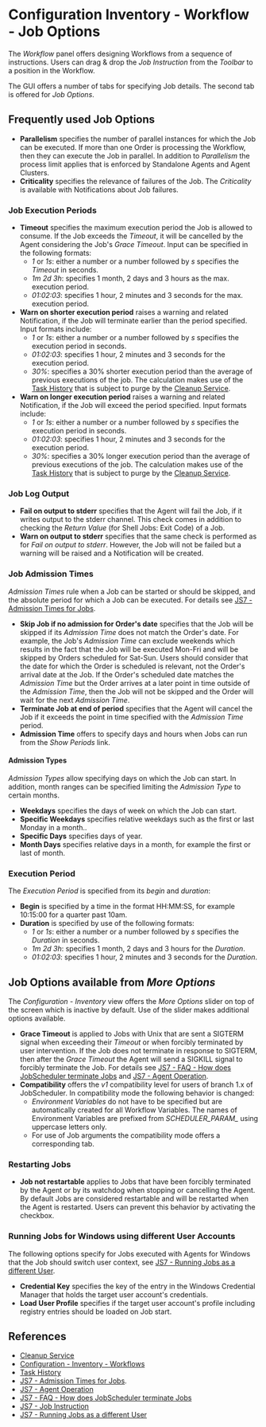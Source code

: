 # Configuration Inventory - Workflow - Job Options

The *Workflow* panel offers designing Workflows from a sequence of instructions. Users can drag & drop the *Job Instruction* from the *Toolbar* to a position in the Workflow.

The GUI offers a number of tabs for specifying Job details. The second tab is offered for *Job Options*.

## Frequently used Job Options

- **Parallelism** specifies the number of parallel instances for which the Job can be executed. If more than one Order is processing the Workflow, then they can execute the Job in parallel. In addition to *Parallelism* the process limit applies that is enforced by Standalone Agents and Agent Clusters.
- **Criticality** specifies the relevance of failures of the Job. The *Criticality* is available with Notifications about Job failures.

### Job Execution Periods

- **Timeout** specifies the maximum execution period the Job is allowed to consume. If the Job exceeds the *Timeout*, it will be cancelled by the Agent considering the Job's *Grace Timeout*. Input can be specified in the following formats:
  - *1* or *1s*: either a number or a number followed by *s* specifies the *Timeout* in seconds.
  - *1m 2d 3h*: specifies 1 month, 2 days and 3 hours as the max. execution period.
  - *01:02:03*: specifies 1 hour, 2 minutes and 3 seconds for the max. execution period.
- **Warn on shorter execution period** raises a warning and related Notification, if the Job will terminate earlier than the period specified. Input formats include:
  - *1* or *1s*: either a number or a number followed by *s* specifies the execution period in seconds.
  - *01:02:03*: specifies 1 hour, 2 minutes and 3 seconds for the execution period.
  - *30%*: specifies a 30% shorter execution period than the average of previous executions of the job. The calculation makes use of the [Task History](/history-tasks) that is subject to purge by the [Cleanup Service](/service-cleanup).
- **Warn on longer execution period** raises a warning and related Notification, if the Job will exceed the period specified. Input formats include:
  - *1* or *1s*: either a number or a number followed by *s* specifies the execution period in seconds.
  - *01:02:03*: specifies 1 hour, 2 minutes and 3 seconds for the execution period.
  - *30%*: specifies a 30% longer execution period than the average of previous executions of the job. The calculation makes use of the [Task History](/history-tasks) that is subject to purge by the [Cleanup Service](/service-cleanup).

### Job Log Output

- **Fail on output to stderr** specifies that the Agent will fail the Job, if it writes output to the stderr channel. This check comes in addition to checking the *Return Value* (for Shell Jobs: Exit Code) of a Job.
- **Warn on output to stderr** specifies that the same check is performed as for *Fail on output to stderr*. However, the Job will not be failed but a warning will be raised and a Notification will be created.

### Job Admission Times

*Admission Times* rule when a Job can be started or should be skipped, and the absolute period for which a Job can be executed. For details see [JS7 - Admission Times for Jobs](https://kb.sos-berlin.com/display/JS7/JS7+-+Admission+Times+for+Jobs).

- **Skip Job if no admission for Order's date** specifies that the Job will be skipped if its *Admission Time* does not match the Order's date. For example, the Job's *Admission Time* can exclude weekends which results in the fact that the Job will be executed Mon-Fri and will be skipped by Orders scheduled for Sat-Sun. Users should consider that the date for which the Order is scheduled is relevant, not the Order's arrival date at the Job. If the Order's scheduled date matches the *Admission Time* but the Order arrives at a later point in time outside of the *Admission Time*, then the Job will not be skipped and the Order will wait for the next *Admission Time*.
- **Terminate Job at end of period** specifies that the Agent will cancel the Job if it exceeds the point in time specified with the *Admission Time* period.
- **Admission Time** offers to specify days and hours when Jobs can run from the *Show Periods* link.

#### Admission Types

*Admission Types* allow specifying days on which the Job can start. In addition, month ranges can be specified limiting the *Admission Type* to certain months.

- **Weekdays** specifies the days of week on which the Job can start.
- **Specific Weekdays** specifies relative weekdays such as the first or last Monday in a month..
- **Specific Days** specifies days of year.
- **Month Days** specifies relative days in a month, for example the first or last of month.

### Execution Period

The *Execution Period* is specified from its *begin* and *duration*:

- **Begin** is specified by a time in the format HH:MM:SS, for example 10:15:00 for a quarter past 10am.
- **Duration** is specified by use of the following formats:
  - *1* or *1s*: either a number or a number followed by *s* specifies the *Duration* in seconds.
  - *1m 2d 3h*: specifies 1 month, 2 days and 3 hours for the *Duration*.
  - *01:02:03*: specifies 1 hour, 2 minutes and 3 seconds for the *Duration*.

## Job Options available from *More Options*

The *Configuration - Inventory* view offers the *More Options* slider on top of the screen which is inactive by default. Use of the slider makes additional options available.

- **Grace Timeout** is applied to Jobs with Unix that are sent a SIGTERM signal when exceeding their *Timeout* or when forcibly terminated by user intervention. If the Job does not terminate in response to SIGTERM, then after the *Grace Timeout* the Agent will send a SIGKILL signal to forcibly terminate the Job. For details see [JS7 - FAQ - How does JobScheduler terminate Jobs](https://kb.sos-berlin.com/display/JS7/JS7+-+FAQ+-+How+does+JobScheduler+terminate+Jobs) and [JS7 - Agent Operation](https://kb.sos-berlin.com/display/JS7/JS7+-+Agent+Operation).
- **Compatibility** offers the *v1* compatibility level for users of branch 1.x of JobScheduler. In compatibility mode the following behavior is changed:
  - *Environment Variables* do not have to be specified but are automatically created for all Workflow Variables. The names of Environment Variables are prefixed from *SCHEDULER_PARAM_* using uppercase letters only.
  - For use of Job arguments the compatibility mode offers a corresponding tab.

### Restarting Jobs

- **Job not restartable** applies to Jobs that have been forcibly terminated by the Agent or by its watchdog when stopping or cancelling the Agent. By default Jobs are considered restartable and will be restarted when the Agent is restarted. Users can prevent this behavior by activating the checkbox.

### Running Jobs for Windows using different User Accounts

The following options specify for Jobs executed with Agents for Windows that the Job should switch user context, see [JS7 - Running Jobs as a different User](https://kb.sos-berlin.com/display/JS7/JS7+-+Running+Jobs+as+a+different+User).

- **Credential Key** specifies the key of the entry in the Windows Credential Manager that holds the target user account's credentials.
- **Load User Profile** specifies if the target user account's profile including registry entries should be loaded on Job start.

## References

- [Cleanup Service](/service-cleanup)
- [Configuration - Inventory - Workflows](/configuration-inventory-workflows)
- [Task History](/history-tasks)
- [JS7 - Admission Times for Jobs](https://kb.sos-berlin.com/display/JS7/JS7+-+Admission+Times+for+Jobs).
- [JS7 - Agent Operation](https://kb.sos-berlin.com/display/JS7/JS7+-+Agent+Operation)
- [JS7 - FAQ - How does JobScheduler terminate Jobs](https://kb.sos-berlin.com/display/JS7/JS7+-+FAQ+-+How+does+JobScheduler+terminate+Jobs)
- [JS7 - Job Instruction](https://kb.sos-berlin.com/display/JS7/JS7+-+Job+Instruction)
- [JS7 - Running Jobs as a different User](https://kb.sos-berlin.com/display/JS7/JS7+-+Running+Jobs+as+a+different+User)
